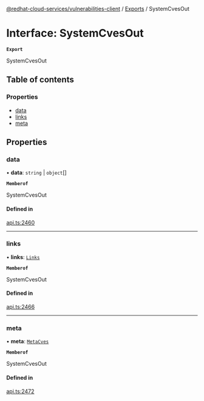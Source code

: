 [@redhat-cloud-services/vulnerabilities-client](../README.md) / [Exports](../modules.md) / SystemCvesOut

# Interface: SystemCvesOut

**`Export`**

SystemCvesOut

## Table of contents

### Properties

- [data](SystemCvesOut.md#data)
- [links](SystemCvesOut.md#links)
- [meta](SystemCvesOut.md#meta)

## Properties

### data

• **data**: `string` \| `object`[]

**`Memberof`**

SystemCvesOut

#### Defined in

[api.ts:2460](https://github.com/RedHatInsights/javascript-clients/blob/main/packages/vulnerabilities/git-api/api.ts#L2460)

___

### links

• **links**: [`Links`](Links.md)

**`Memberof`**

SystemCvesOut

#### Defined in

[api.ts:2466](https://github.com/RedHatInsights/javascript-clients/blob/main/packages/vulnerabilities/git-api/api.ts#L2466)

___

### meta

• **meta**: [`MetaCves`](MetaCves.md)

**`Memberof`**

SystemCvesOut

#### Defined in

[api.ts:2472](https://github.com/RedHatInsights/javascript-clients/blob/main/packages/vulnerabilities/git-api/api.ts#L2472)
